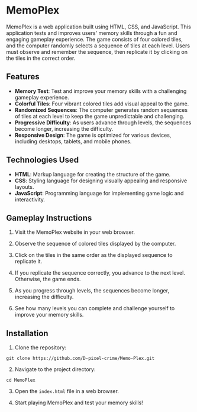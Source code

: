 # MemoPlex

MemoPlex is a web application built using HTML, CSS, and JavaScript. This application tests and improves users' memory skills through a fun and engaging gameplay experience. The game consists of four colored tiles, and the computer randomly selects a sequence of tiles at each level. Users must observe and remember the sequence, then replicate it by clicking on the tiles in the correct order.

## Features

- **Memory Test**: Test and improve your memory skills with a challenging gameplay experience.
- **Colorful Tiles**: Four vibrant colored tiles add visual appeal to the game.
- **Randomized Sequences**: The computer generates random sequences of tiles at each level to keep the game unpredictable and challenging.
- **Progressive Difficulty**: As users advance through levels, the sequences become longer, increasing the difficulty.
- **Responsive Design**: The game is optimized for various devices, including desktops, tablets, and mobile phones.

## Technologies Used

- **HTML**: Markup language for creating the structure of the game.
- **CSS**: Styling language for designing visually appealing and responsive layouts.
- **JavaScript**: Programming language for implementing game logic and interactivity.

## Gameplay Instructions

1. Visit the MemoPlex website in your web browser.

2. Observe the sequence of colored tiles displayed by the computer.

3. Click on the tiles in the same order as the displayed sequence to replicate it.

4. If you replicate the sequence correctly, you advance to the next level. Otherwise, the game ends.

5. As you progress through levels, the sequences become longer, increasing the difficulty.

6. See how many levels you can complete and challenge yourself to improve your memory skills.

## Installation

1. Clone the repository:

```
git clone https://github.com/D-pixel-crime/Memo-Plex.git
```

2. Navigate to the project directory:

```
cd MemoPlex
```

3. Open the `index.html` file in a web browser.

4. Start playing MemoPlex and test your memory skills!
